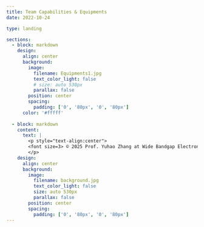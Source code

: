 ```yaml
---
title: Team Capabilities & Equipments
date: 2022-10-24

type: landing

sections:
  - block: markdown
    design:
      align: center
      background:
        image:
          filename: Equipments1.jpg
          text_color_light: false
          # size: auto 530px
          parallax: false
        position: center
        spacing:
          padding: ['0', '80px', '0', '80px']
      color: '#fffff'
    
  - block: markdown
    content:
      text: |
        <p style="text-align:center">
        <font size=3> © 2025 Prof. Yuhao Zhang at Wide Bandgap Electronics Group | Department of EEE | HKU | Built with <a href="https://creativecommons.org/licenses/by-nc-nd/4.0/" target="_blank" rel="noopener">CC BY NC ND 4.0</a> </font>
        </p>
    design:
      align: center
      background:
        image:
          filename: background.jpg
          text_color_light: false
          size: auto 530px
          parallax: false
        position: center
        spacing:
          padding: ['0', '80px', '0', '80px']
---
```

